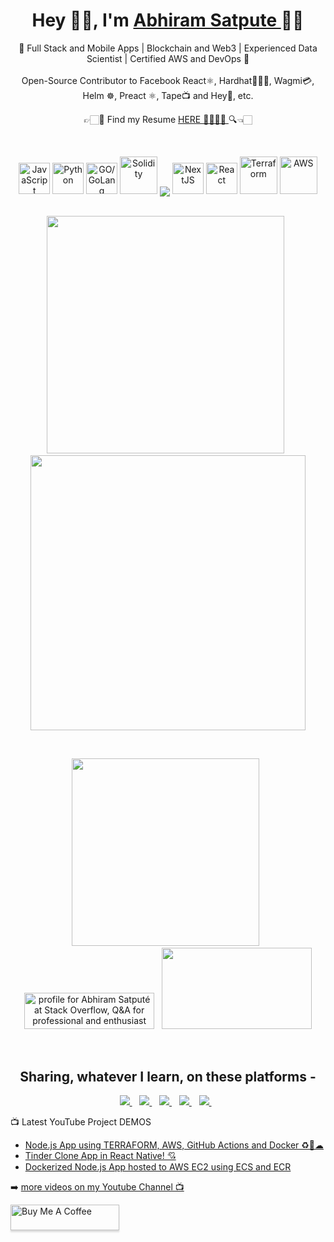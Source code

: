 <!DOCTYPE html>
<h1 align='center'>
  Hey 👋🏻,  I'm
  <a href="https://abhiramsatpute.vercel.app" target="_blank"> Abhiram Satpute </a> 👨‍💻
</h1>
<p align='center'>
  🚀 Full Stack and Mobile Apps | Blockchain and Web3 | Experienced Data Scientist | Certified AWS and DevOps 🚀
  <br/><br/>
  Open-Source Contributor to Facebook React⚛, Hardhat👷🏻‍♂️, Wagmi💳, Helm ☸, Preact ⚛, Tape📺 and Hey🌿, etc.
</p>
<p align='center'>
👉🏻🔎 Find my Resume <a href="https://drive.google.com/file/d/1nQdfWSMjnrOX19phaeiYwzwxbKGbw908/view?usp=sharing" target="_abhi" rel="noreferrer"> HERE 👨🏻‍💻📃 </a> 🔍👈🏻
</p>
<br>

<p align="center">
  <img src="https://cdn.jsdelivr.net/gh/devicons/devicon/icons/javascript/javascript-original.svg" width="50" height="50" alt="JavaScript" />
  <img src="https://cdn.jsdelivr.net/gh/devicons/devicon/icons/python/python-original.svg" width="50" height="50" alt="Python"/>
  <img src="https://cdn.jsdelivr.net/gh/devicons/devicon/icons/go/go-original-wordmark.svg" width="50" height="50" alt="GO/GoLang"/>
  <img src="https://cdn.jsdelivr.net/gh/devicons/devicon/icons/solidity/solidity-original.svg" width="60" height="60" alt="Solidity"/>  
  
  
<img align="center" src="https://github-readme-stats.vercel.app/api/top-langs/?username=abhiram11&layout=compact&theme=tokyonight&hide_border=true" />

  <img src="https://cdn.jsdelivr.net/gh/devicons/devicon/icons/nextjs/nextjs-original.svg" width="50" height="50" alt="NextJS" />
  <img src="https://cdn.jsdelivr.net/gh/devicons/devicon/icons/react/react-original.svg" width="50" height="50" alt="React"/>  
  <img src="https://cdn.jsdelivr.net/gh/devicons/devicon/icons/terraform/terraform-original.svg" width="60" height="60" alt="Terraform"/>
  <img src="https://cdn.jsdelivr.net/gh/devicons/devicon/icons/amazonwebservices/amazonwebservices-plain-wordmark.svg" width="60" height="60" alt="AWS" />

  <br>
  <br>
  
</p>

<p align='center'>
  <a href="#"><img src="https://abhiram11.github.io/images/Titan4.jpg" width="380"></a>&nbsp;&nbsp;
  <a href="#"><img src="https://abhiram11.github.io/images/IIMCIP.jpg" width="440"></a>
</p>
<br>

<p align='center'>
  <a href="#"><img src="https://github-readme-stats.vercel.app/api?username=abhiram11&show_icons=true&count_private=true&theme=dark" width="300"></a>&nbsp;&nbsp;
  <a href="https://stackoverflow.com/users/8185479/abhiram-satput%c3%a9"><img src="https://stackoverflow.com/users/flair/8185479.png?theme=dark" width="208" height="58" alt="profile for Abhiram Satput&#233; at Stack Overflow, Q&amp;A for professional and enthusiast programmers" title="More than 135K+ Profiles Reached as well!"/></a>&nbsp;&nbsp;
  <a href="#"><img src="https://abhiram11.github.io/images/name-sketch-crop.gif" height="130" width="240"></a>
</p>
<br>

<h2 align='center'>
  Sharing, whatever I learn, on these platforms -
</h2>
<p align='center'>
    <a href="https://twitter.com/abhiram_satpute" target="_blank">
    <img src="https://img.shields.io/badge/twitter-%231DA1F2.svg?&style=for-the-badge&logo=twitter&logoColor=white" />        
  </a>&nbsp;&nbsp;
  <a href="https://www.youtube.com/channel/UCfk8qjnhHsVTuygD9fwlx7g" target="_blank">
    <img src="https://img.shields.io/badge/youtube-%23FF0000.svg?&style=for-the-badge&logo=youtube&logoColor=white" />        
  </a>&nbsp;&nbsp;
  <a href="https://github.com/abhiram11" target="_blank">
    <img src="https://img.shields.io/badge/Github-grey.svg?&style=for-the-badge&logo=github&logoColor=white" />
  </a>&nbsp;&nbsp;
    <a href="https://abhiramsatpute.hashnode.dev" target="_blank">
    <img src="https://img.shields.io/badge/Hashnode-2962FF?style=for-the-badge&logo=hashnode&logoColor=white" />
  </a>&nbsp;&nbsp;
    <a href="https://www.linkedin.com/in/abhiram-satpute/" target="_blank">
    <img src="https://img.shields.io/badge/linkedin-%230077B5.svg?&style=for-the-badge&logo=linkedin&logoColor=white" />
  </a>&nbsp;&nbsp;
</p>

 📺 Latest YouTube Project DEMOS

<!-- YOUTUBE:START -->
- [Node.js App using TERRAFORM, AWS, GitHub Actions and Docker ♻🔁☁](https://www.youtube.com/watch?v=jhDv3G2nRNQ)
- [Tinder Clone App in React Native! 💘](https://www.youtube.com/watch?v=PdPoZLLXtUY)
- [Dockerized Node.js App hosted to AWS EC2 using ECS and ECR](https://www.youtube.com/watch?v=-zMZF-MCIvc)
<!-- YOUTUBE:END -->

➡️ [more videos on my Youtube Channel 📺](https://www.youtube.com/channel/UCfk8qjnhHsVTuygD9fwlx7g)

<a href="https://www.buymeacoffee.com/abhiramsatpute" target="_blank"><img src="https://www.buymeacoffee.com/assets/img/custom_images/orange_img.png" alt="Buy Me A Coffee" style="height: 41px !important;width: 174px !important;box-shadow: 0px 3px 2px 0px rgba(190, 190, 190, 0.5) !important;-webkit-box-shadow: 0px 3px 2px 0px rgba(190, 190, 190, 0.5) !important;" ></a>
